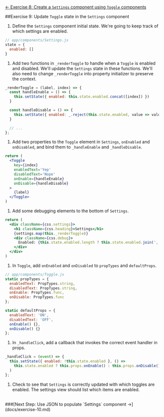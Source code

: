 [&larr; Exercise 8: Create a `Settings` component using `Toggle` components](docs/exercise-8.md)

##Exercise 9: Update `Toggle` state in the `Settings` component
1. Define the `Settings` component initial state. We're going to keep track of which settings are enabled.
  ```jsx
  // app/components/Settings.js
  state = {
    enabled: []
  }
```

1. Add two functions in `_renderToggle` to handle when a `Toggle` is enabled and disabled.
We'll update the `Settings` state in these functions. We'll also need to change `_renderToggle` into
property initializer to preserve the context.
  ```jsx
  _renderToggle = (label, index) => {
    const handleEnable = () => {
      this.setState({ enabled: this.state.enabled.concat([index]) })
    }

    const handleDisable = () => {
      this.setState({ enabled: _.reject(this.state.enabled, value => value === index) })
    }

    // ...
  };
  ```

1. Add two properties to the `Toggle` element in `Settings`, `onEnabled` and `onDisabled`,
and bind them to `_handleEnable` and `_handleDisable`.
  ```jsx
  return (
    <Toggle
      key={index}
      enabledText='Yep'
      disabledText='Nope'
      onEnable={handleEnable}
      onDisable={handleDisable}
    >
      {label}
    </Toggle>
  )
  ```

1. Add some debugging elements to the bottom of `Settings`.
  ```jsx
  return (
    <div className={css.settings}>
      <h1 className={css.heading}>Settings</h1>
      {settings.map(this._renderToggle)}
      <div className={css.debug}>
        Enabled: {this.state.enabled.length ? this.state.enabled.join(', ') : 'None'}
      </div>
    </div>
  )
  ```

1. In `Toggle`, add `onEnabled` and `onDisabled` to `propTypes` and `defaultProps`.
  ```jsx
  // app/components/Toggle.js
  static propTypes = {
    enabledText: PropTypes.string,
    disabledText: PropTypes.string,
    onEnable: PropTypes.func,
    onDisable: PropTypes.func
  };

  static defaultProps = {
    enabledText: 'ON',
    disabledText: 'OFF',
    onEnable() {},
    onDisable() {}
  };
  ```

1. In `_handleClick`, add a callback that invokes the correct event handler in props.
  ```jsx
  _handleClick = (event) => {
    this.setState({ enabled: !this.state.enabled }, () =>
      this.state.enabled ? this.props.onEnable() : this.props.onDisable()
    )
  };
  ```

1. Check to see that `Settings` is correctly updated with which toggles are enabled.
The settings view should list which items are enabled.


<br>
###[Next Step: Use JSON to populate `Settings` component &rarr;](docs/exercise-10.md)
